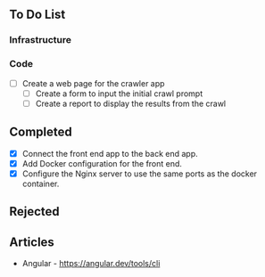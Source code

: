 
## To Do List

### Infrastructure

### Code
- [ ] Create a web page for the crawler app
	- [ ] Create a form to input the initial crawl prompt
	- [ ] Create a report to display the results from the crawl

## Completed
- [x] Connect the front end app to the back end app.
- [x] Add Docker configuration for the front end.
- [x] Configure the Nginx server to use the same ports as the docker container.
## Rejected

## Articles
- Angular - https://angular.dev/tools/cli
